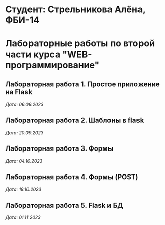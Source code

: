 # Студент: Стрельникова Алёна, ФБИ-14

# Лабораторные работы по второй части курса "WEB-программирование"

## Лабораторная работа 1. Простое приложение на Flask

*Дата: 06.09.2023*

## Лабораторная работа 2. Шаблоны в flask

*Дата: 20.09.2023*

## Лабораторная работа 3. Формы

*Дата: 04.10.2023*

## Лабораторная работа 4. Формы (POST)

*Дата: 18.10.2023*

## Лабораторная работа 5. Flask и БД

*Дата: 01.11.2023*
